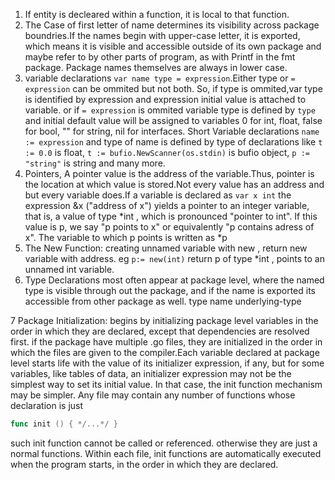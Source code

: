 1. If entity is decleared within a function, it is local to that function.
2. The Case of first letter of name determines its visibility across package boundries.If the names begin with upper-case letter, it is exported, which means it is visible and accessible outside of its own package and maybe refer to by other parts of program, as with Printf in the fmt package. Package names themselves are always in lower case.
3. variable declarations `var name type = expression`.Either type or `= expression` can be ommited but not both. So, if type is ommited,var type is identified by expression and expression initial value is attached to variable. or if `= expression` is ommited variable type is defined by `type` and initial default value will be assigned to variables 0 for int, float, false for bool, "" for string, nil for interfaces.
   Short Variable declarations `name := expression` and type of name is defined by type of declarations like `t := 0.0` is float, `t := bufio.NewScanner(os.stdin)` is bufio object, `p := "string"` is string and many more.
4. Pointers, A pointer value is the address of the variable.Thus, pointer is the location at which value is stored.Not every value has an address and but every variable does.If a variable is declared as `var x int` the expression &x ("address of x") yields a pointer to an integer variable, that is, a value of type *int , which is pronounced "pointer to int". If this value is p, we say "p points to x" or equivalently "p contains adress of x". The variable to which p points is written as *p
5. The New Function: creating unnamed variable with new , return new variable with address. eg `p:= new(int)` return p of type \*int , points to an unnamed int variable.
6. Type Declarations most often appear at package level, where the named type is visible through out the package, and if the name is exported its accessible from other package as well.
   type name underlying-type

7 Package Initialization: begins by initializing package level variables in the order in which they are declared, except that dependencies are resolved first.
if the package have multiple .go files, they are initialized in the order in which the files are given to the compiler.Each variable declared at package level starts life with the value of its initializer expression, if any, but for some variables, like tables of data, an initializer expression may not be the simplest
way to set its initial value. In that case, the init function mechanism may be simpler. Any file may contain any number of functions whose declaration is just

```go
func init () { */...*/ }
```

such init function cannot be called or referenced. otherwise they are just a normal functions. Within each file, init functions are automatically executed when the program starts, in the order in which they are declared.
